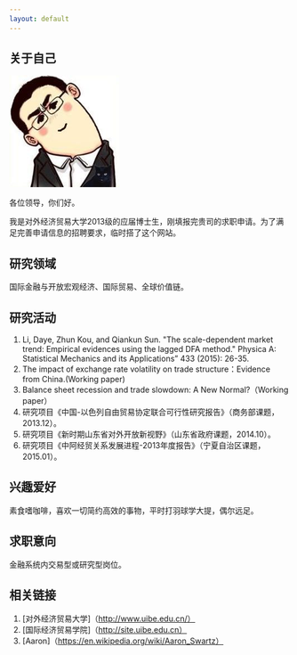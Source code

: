 ```yaml
---
layout: default
---
```


## 关于自己

<img class="profile-picture" src="sherlock.jpg">

各位领导，你们好。

我是对外经济贸易大学2013级的应届博士生，刚填报完贵司的求职申请。为了满足完善申请信息的招聘要求，临时搭了这个网站。

## 研究领域

国际金融与开放宏观经济、国际贸易、全球价值链。

## 研究活动

1. Li, Daye, Zhun Kou, and Qiankun Sun. "The scale-dependent market trend: Empirical evidences using the lagged DFA method." Physica A: Statistical Mechanics and its Applications” 433 (2015): 26-35.   
2. The impact of exchange rate volatility on trade structure：Evidence from China.(Working paper)      
3. Balance sheet recession and trade slowdown: A New Normal?（Working paper）     
4. 研究项目《中国-以色列自由贸易协定联合可行性研究报告》（商务部课题，2013.12）。      
5. 研究项目《新时期山东省对外开放新视野》（山东省政府课题，2014.10）。    
6. 研究项目《中阿经贸关系发展进程-2013年度报告》（宁夏自治区课题，2015.01）。     

## 兴趣爱好
素食嗜咖啡，喜欢一切简约高效的事物，平时打羽球学大提，偶尔远足。

## 求职意向
金融系统内交易型或研究型岗位。

## 相关链接
1. [对外经济贸易大学]（http://www.uibe.edu.cn/）
2. [国际经济贸易学院]（http://site.uibe.edu.cn） 
3. [Aaron]（https://en.wikipedia.org/wiki/Aaron_Swartz） 



